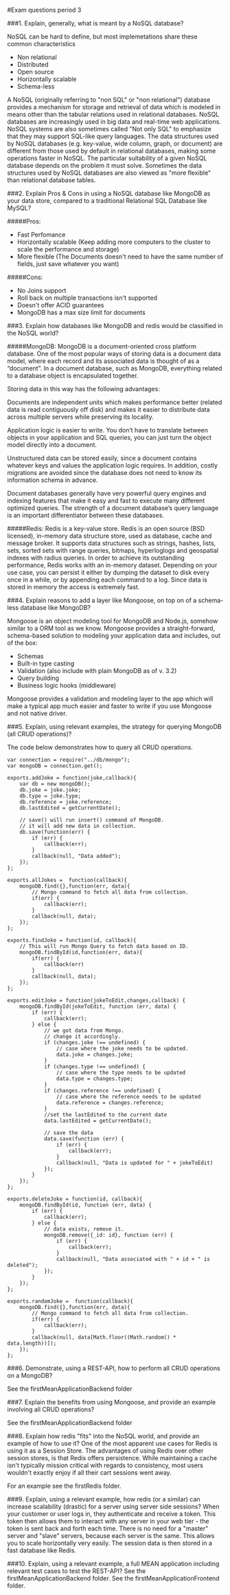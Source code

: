 #Exam questions period 3

###1. Explain, generally, what is meant by a NoSQL database?

NoSQL can be hard to define, but most implemetations share these common characteristics

- Non relational
- Distributed
- Open source
- Horizontally scalable
- Schema-less

A NoSQL (originally referring to "non SQL" or "non relational") database provides a mechanism
for storage and retrieval of data which is modeled in means other than the tabular relations used
in relational databases. NoSQL databases are increasingly used in big data and real-time web
applications. NoSQL systems are also sometimes called "Not only SQL" to emphasize that they may
support SQL-like query languages. The data structures used by NoSQL databases (e.g. key-value, wide
column, graph, or document) are different from those used by default in relational databases, making
some operations faster in NoSQL. The particular suitability of a given NoSQL database depends on the
problem it must solve. Sometimes the data structures used by NoSQL databases are also viewed as
"more flexible" than relational database tables.

###2. Explain Pros & Cons in using a NoSQL database like MongoDB as your data store, compared to a traditional
Relational SQL Database like MySQL?

#####Pros:
- Fast Perfomance
- Horizontally scalable (Keep adding more computers to the cluster to scale the performance and storage)
- More flexible (The Documents doesn't need to have the same number of fields, just save whatever you want)

#####Cons:
- No Joins support
- Roll back on multiple transactions isn't supported
- Doesn't offer ACID guarantees
- MongoDB has a max size limit for documents

###3. Explain how databases like MongoDB and redis would be classified in the NoSQL world?

#####MongoDB:
MongoDB is a document-oriented cross platform database. One of the most popular ways of storing data is a document data model,
where each record and its associated data is thought of as a “document”. In a document database, such as MongoDB, everything
related to a database object is encapsulated together.

Storing data in this way has the following advantages:

Documents are independent units which makes performance better (related data is read contiguously off disk) and makes it easier
to distribute data across multiple servers while preserving its locality.

Application logic is easier to write. You don’t have to translate between objects in your application and SQL queries, you can
just turn the object model directly into a document.

Unstructured data can be stored easily, since a document contains whatever keys and values the application logic requires. In
addition, costly migrations are avoided since the database does not need to know its information schema in advance.

Document databases generally have very powerful query engines and indexing features that make it easy and fast to execute many
different optimized queries. The strength of a document database’s query language is an important differentiator between these
databases.


#####Redis:
Redis is a key-value store. Redis is an open source (BSD licensed), in-memory data structure store, used as database, cache and
message broker. It supports data structures such as strings, hashes, lists, sets, sorted sets with range queries, bitmaps,
hyperloglogs and geospatial indexes with radius queries. In order to achieve its outstanding performance, Redis works with an
in-memory dataset. Depending on your use case, you can persist it either by dumping the dataset to disk every once in a while,
or by appending each command to a log. Since data is stored in memory the access is extremely fast.

###4. Explain reasons to add a layer like Mongoose, on top on of a schema-less database like MongoDB?

Mongoose is an object modeling tool for MongoDB and Node.js, somehow similar to a ORM tool as we know. Mongoose provides a
straight-forward, schema-based solution to modeling your application data and includes, out of the box:
- Schemas
- Built-in type casting
- Validation (also include with plain MongoDB as of v. 3.2)
- Query building
- Business logic hooks (middleware)

Mongoose provides a validation and modeling layer to the app which will make a typical app  much easier and faster to write
if you use Mongoose and not native driver.

###5. Explain, using relevant examples, the strategy for querying MongoDB (all CRUD operations)?

The code below demonstrates how to query all CRUD operations.

	var connection = require("../db/mongo");
	var mongoDB = connection.get();

	exports.addJoke = function(joke,callback){
  	  	var db = new mongoDB();
    	db.joke = joke.joke;
    	db.type = joke.type;
    	db.reference = joke.reference;
    	db.lastEdited = getCurrentDate();

    	// save() will run insert() command of MongoDB.
    	// it will add new data in collection.
    	db.save(function(err) {
        	if (err) {
            	callback(err);
        	}
        	callback(null, "Data added");
    	});
	};

	exports.allJokes =  function(callback){
	    mongoDB.find({},function(err, data){
	        // Mongo command to fetch all data from collection.
	        if(err) {
	            callback(err);
	        }
	        callback(null, data);
	    });
	};

	exports.findJoke = function(id, callback){
	    // This will run Mongo Query to fetch data based on ID.
	    mongoDB.findById(id,function(err, data){
	        if(err) {
	            callback(err)
	        }
	        callback(null, data);
	    });
	};

	exports.editJoke = function(jokeToEdit,changes,callback) {
	    mongoDB.findById(jokeToEdit, function (err, data) {
	        if (err) {
	            callback(err);
	        } else {
	            // we got data from Mongo.
	            // change it accordingly.
	            if (changes.joke !== undefined) {
	                // case where the joke needs to be updated.
	                data.joke = changes.joke;
	            }
	            if (changes.type !== undefined) {
	                // case where the type needs to be updated
	                data.type = changes.type;
	            }
	            if (changes.reference !== undefined) {
	                // case where the reference needs to be updated
	                data.reference = changes.reference;
	            }
	            //set the lastEdited to the current date
	            data.lastEdited = getCurrentDate();

	            // save the data
	            data.save(function (err) {
	                if (err) {
	                    callback(err);
	                }
	                callback(null, "Data is updated for " + jokeToEdit)
	            });
	        }
	    });
	};

	exports.deleteJoke = function(id, callback){
	    mongoDB.findById(id, function (err, data) {
	        if (err) {
	            callback(err);
	        } else {
	            // data exists, remove it.
	            mongoDB.remove({_id: id}, function (err) {
	                if (err) {
	                    callback(err);
	                }
	                callback(null, "Data associated with " + id + " is deleted");
	            });
	        }
	    });
	};

	exports.randomJoke =  function(callback){
	    mongoDB.find({},function(err, data){
	        // Mongo command to fetch all data from collection.
	        if(err) {
	            callback(err);
	        }
	        callback(null, data[Math.floor((Math.random() * data.length))]);
	    });
	};

###6. Demonstrate, using a REST-API, how to perform all CRUD operations on a MongoDB?

See the firstMeanApplicationBackend folder

###7. Explain the benefits from using Mongoose, and provide an example involving all CRUD operations?

See the firstMeanApplicationBackend folder

###8. Explain how redis "fits" into the NoSQL world, and provide an example of how to use it?
One of the most apparent use cases for Redis is using it as a Session Store. The advantages of using Redis over other
session stores, is that Redis offers persistence. While maintaining a cache isn't typically mission critical with regards
to consistency, most users wouldn't exactly enjoy if all their cart sessions went away.

For an example see the firstRedis folder.

###9. Explain, using a relevant example, how redis (or a similar) can increase scalability (drastic) for a server using server side sessions?
When your customer or user logs in, they authenticate and receive a token. This token then allows them to interact
with any server in your web tier - the token is sent back and forth each time. There is no need for a "master" server
and "slave" servers, because each server is the same. This allows you to scale horizontally very easily. The session
data is then stored in a fast database like Redis.

###10. Explain, using a relevant example, a full MEAN application including relevant test cases to test the REST-API?
See the firstMeanApplicationBackend folder.
See the firstMeanApplicationFrontend folder.
